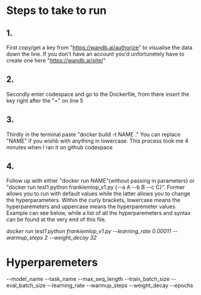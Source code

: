 # Steps to take to run
## 1.
First copy/get a key from "https://wandb.ai/authorize" to visualise the data down the line. If you don't have an account you'd unfortunetely have to create one here "https://wandb.ai/site/"

## 2.
Secondly enter codespace and go to the Dockerfile, from there insert the key right after the "=" on line 5

## 3.
Thirdly in the terminal paste "docker build -t NAME ." You can replace "NAME" if you wishb with anything in lowercase. This process took me 4 minutes when I ran it on github codespace

## 4.
Follow up with either "docker run NAME"(without passing in parameters) or "docker run test1 python frankiemlop_v1.py {--a A --b B --c C}". Former allows you to run with default values while the latter allows you to change the hyperparameters. Within the curly brackets, lowercase means the hyperparemeters and uppercase means the hyperparemeter values. Example can see below, while a list of all the hyperparemeters and syntax can be found at the very end of this file.

*docker run test1 python frankiemlop_v1.py --learning_rate 0.00011 --warmup_steps 2 --weight_decay 32*


# Hyperparemeters
--model_name
--task_name
--max_seq_length
--train_batch_size
--eval_batch_size
--learning_rate
--warmup_steps
--weight_decay
--epochs
